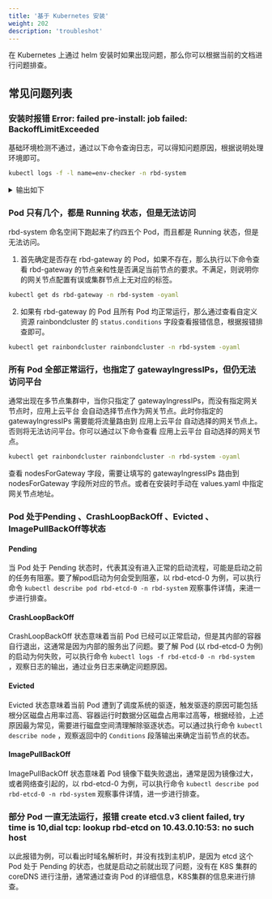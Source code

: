 ```yaml
---
title: '基于 Kubernetes 安装'
weight: 202
description: 'troubleshot'
---
```


在 Kubernetes 上通过 helm 安装时如果出现问题，那么你可以根据当前的文档进行问题排查。

## 常见问题列表

### 安装时报错 Error: failed pre-install: job failed: BackoffLimitExceeded

基础环境检测不通过，通过以下命令查询日志，可以得知问题原因，根据说明处理环境即可。

```bash
kubectl logs -f -l name=env-checker -n rbd-system
```
<details>
<summary>输出如下</summary>

```bash
INFO Nfs client ready on node node1
INFO 192.168.2.180:80 ready
INFO 192.168.2.180:443 ready
INFO 192.168.2.180:6060 ready
INFO 192.168.2.180:7070 ready
INFO 192.168.2.180:8443 ready
ERROR Nfs client must been installed on node node2!
ERROR Nfs 客户端在节点 node2 中没有被检测到, 请确定是否已在所有宿主机安装该软件包.
INFO For CentOS: yum install -y nfs-utils; For Ubuntu: apt install -y nfs-common
```

</details>

### Pod 只有几个，都是 Running 状态，但是无法访问

rbd-system 命名空间下跑起来了约四五个 Pod，而且都是 Running 状态，但是无法访问。

1. 首先确定是否存在 rbd-gateway 的 Pod，如果不存在，那么执行以下命令查看 rbd-gateway 的节点亲和性是否满足当前节点的要求。不满足，则说明你的网关节点配置有误或集群节点上无对应的标签。

```bash
kubectl get ds rbd-gateway -n rbd-system -oyaml
```

2. 如果有 rbd-gateway 的 Pod 且所有 Pod 均正常运行，那么通过查看自定义资源 rainbondcluster 的 `status.conditions` 字段查看报错信息，根据报错排查即可。

```bash
kubectl get rainbondcluster rainbondcluster -n rbd-system -oyaml
```

### 所有 Pod 全部正常运行，也指定了 gatewayIngressIPs，但仍无法访问平台

通常出现在多节点集群中，当你只指定了 gatewayIngressIPs，而没有指定网关节点时，应用上云平台 会自动选择节点作为网关节点。此时你指定的gatewayIngressIPs 需要能将流量路由到 应用上云平台 自动选择的网关节点上。否则将无法访问平台。你可以通过以下命令查看 应用上云平台 自动选择的网关节点。

```bash
kubectl get rainbondcluster rainbondcluster -n rbd-system -oyaml
```

查看 nodesForGateway 字段，需要让填写的 gatewayIngressIPs 路由到 nodesForGateway 字段所对应的节点。或者在安装时手动在 values.yaml 中指定网关节点地址。

### Pod 处于Pending 、CrashLoopBackOff 、Evicted 、ImagePullBackOff等状态

#### Pending

当 Pod 处于 Pending 状态时，代表其没有进入正常的启动流程，可能是启动之前的任务有阻塞。要了解pod启动为何会受到阻塞，以 rbd-etcd-0 为例，可以执行命令 `kubectl describe pod rbd-etcd-0 -n rbd-system` 观察事件详情，来进一步进行排查。

#### CrashLoopBackOff

CrashLoopBackOff 状态意味着当前 Pod 已经可以正常启动，但是其内部的容器自行退出，这通常是因为内部的服务出了问题。要了解 Pod (以 rbd-etcd-0 为例)的启动为何失败，可以执行命令 `kubectl logs -f rbd-etcd-0 -n rbd-system` ，观察日志的输出，通过业务日志来确定问题原因。

#### Evicted

Evicted 状态意味着当前 Pod 遭到了调度系统的驱逐，触发驱逐的原因可能包括根分区磁盘占用率过高、容器运行时数据分区磁盘占用率过高等，根据经验，上述原因最为常见，需要进行磁盘空间清理解除驱逐状态。可以通过执行命令 `kubectl describe node` ，观察返回中的 `Conditions` 段落输出来确定当前节点的状态。

#### ImagePullBackOff

ImagePullBackOff 状态意味着 Pod 镜像下载失败退出，通常是因为镜像过大，或者网络查引起的，以 rbd-etcd-0 为例，可以执行命令 `kubectl describe pod rbd-etcd-0 -n rbd-system` 观察事件详情，进一步进行排查。

### 部分 Pod 一直无法运行，报错 create etcd.v3 client failed, try time is 10,dial tcp: lookup rbd-etcd on 10.43.0.10:53: no such host

以此报错为例，可以看出时域名解析时，并没有找到主机IP，是因为 etcd 这个 Pod 处于 Pending 的状态，也就是启动之前就出现了问题，没有在 K8S 集群的 coreDNS 进行注册，通常通过查询 Pod 的详细信息，K8S集群的信息来进行排查。
